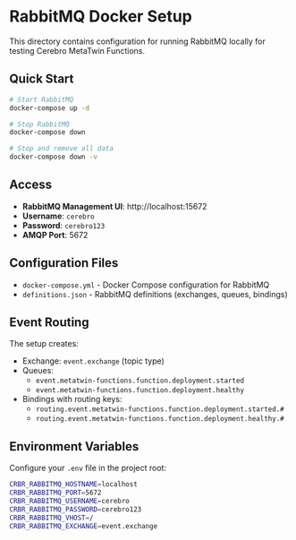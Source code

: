 # RabbitMQ Docker Setup

This directory contains configuration for running RabbitMQ locally for testing Cerebro MetaTwin Functions.

## Quick Start

```bash
# Start RabbitMQ
docker-compose up -d

# Stop RabbitMQ
docker-compose down

# Stop and remove all data
docker-compose down -v
```

## Access

- **RabbitMQ Management UI**: http://localhost:15672
- **Username**: `cerebro`
- **Password**: `cerebro123`
- **AMQP Port**: 5672

## Configuration Files

- `docker-compose.yml` - Docker Compose configuration for RabbitMQ
- `definitions.json` - RabbitMQ definitions (exchanges, queues, bindings)

## Event Routing

The setup creates:
- Exchange: `event.exchange` (topic type)
- Queues:
  - `event.metatwin-functions.function.deployment.started`
  - `event.metatwin-functions.function.deployment.healthy`
- Bindings with routing keys:
  - `routing.event.metatwin-functions.function.deployment.started.#`
  - `routing.event.metatwin-functions.function.deployment.healthy.#`

## Environment Variables

Configure your `.env` file in the project root:

```bash
CRBR_RABBITMQ_HOSTNAME=localhost
CRBR_RABBITMQ_PORT=5672
CRBR_RABBITMQ_USERNAME=cerebro
CRBR_RABBITMQ_PASSWORD=cerebro123
CRBR_RABBITMQ_VHOST=/
CRBR_RABBITMQ_EXCHANGE=event.exchange
```
